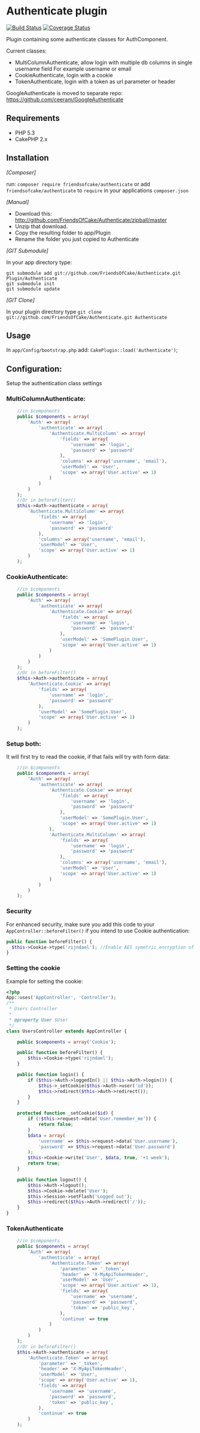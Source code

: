 # Authenticate plugin

[![Build Status](https://travis-ci.org/FriendsOfCake/Authenticate.png?branch=master)](https://travis-ci.org/FriendsOfCake/Authenticate)
[![Coverage Status](https://coveralls.io/repos/FriendsOfCake/Authenticate/badge.png)](https://coveralls.io/r/FriendsOfCake/Authenticate)

Plugin containing some authenticate classes for AuthComponent.

Current classes:
* MultiColumnAuthenticate, allow login with multiple db columns in single username field
  For example username or email
* CookieAuthenticate, login with a cookie
* TokenAuthenticate, login with a token as url parameter or header

GoogleAuthenticate is moved to separate repo: https://github.com/ceeram/GoogleAuthenticate

## Requirements

* PHP 5.3
* CakePHP 2.x

## Installation

_[Composer]_

run: `composer require friendsofcake/authenticate` or add `friendsofcake/authenticate` to `require` in your applications `composer.json`

_[Manual]_

* Download this: http://github.com/FriendsOfCake/Authenticate/zipball/master
* Unzip that download.
* Copy the resulting folder to app/Plugin
* Rename the folder you just copied to Authenticate

_[GIT Submodule]_

In your app directory type:
```
git submodule add git://github.com/FriendsOfCake/Authenticate.git Plugin/Authenticate
git submodule init
git submodule update
```

_[GIT Clone]_

In your plugin directory type
`git clone git://github.com/FriendsOfCake/Authenticate.git Authenticate`

## Usage

In `app/Config/bootstrap.php` add: `CakePlugin::load('Authenticate')`;

## Configuration:

Setup the authentication class settings

### MultiColumnAuthenticate:

```php
    //in $components
    public $components = array(
        'Auth' => array(
            'authenticate' => array(
                'Authenticate.MultiColumn' => array(
                    'fields' => array(
                        'username' => 'login',
                        'password' => 'password'
                    ),
                    'columns' => array('username', 'email'),
                    'userModel' => 'User',
                    'scope' => array('User.active' => 1)
                )
            )
        )
    );
    //Or in beforeFilter()
    $this->Auth->authenticate = array(
        'Authenticate.MultiColumn' => array(
            'fields' => array(
                'username' => 'login',
                'password' => 'password'
            ),
            'columns' => array('username', 'email'),
            'userModel' => 'User',
            'scope' => array('User.active' => 1)
        )
    );
```

### CookieAuthenticate:

```php
    //in $components
    public $components = array(
        'Auth' => array(
            'authenticate' => array(
                'Authenticate.Cookie' => array(
                    'fields' => array(
                        'username' => 'login',
                        'password' => 'password'
                    ),
                    'userModel' => 'SomePlugin.User',
                    'scope' => array('User.active' => 1)
                )
            )
        )
    );
    //Or in beforeFilter()
    $this->Auth->authenticate = array(
        'Authenticate.Cookie' => array(
            'fields' => array(
                'username' => 'login',
                'password' => 'password'
            ),
            'userModel' => 'SomePlugin.User',
            'scope' => array('User.active' => 1)
        )
    );
```

### Setup both:

It will first try to read the cookie, if that fails will try with form data:
```php
    //in $components
    public $components = array(
        'Auth' => array(
            'authenticate' => array(
                'Authenticate.Cookie' => array(
                    'fields' => array(
                        'username' => 'login',
                        'password' => 'password'
                    ),
                    'userModel' => 'SomePlugin.User',
                    'scope' => array('User.active' => 1)
                ),
                'Authenticate.MultiColumn' => array(
                    'fields' => array(
                        'username' => 'login',
                        'password' => 'password'
                    ),
                    'columns' => array('username', 'email'),
                    'userModel' => 'User',
                    'scope' => array('User.active' => 1)
                )
            )
        )
    );
```

### Security

For enhanced security, make sure you add this code to your `AppController::beforeFilter()` if you intend to use Cookie
authentication:

```php
public function beforeFilter() {
  $this->Cookie->type('rijndael'); //Enable AES symetric encryption of cookie
}
```

### Setting the cookie

Example for setting the cookie:
```php
<?php
App::uses('AppController', 'Controller');
/**
 * Users Controller
 *
 * @property User $User
 */
class UsersController extends AppController {

	public $components = array('Cookie');

	public function beforeFilter() {
		$this->Cookie->type('rijndael');
	}

	public function login() {
		if ($this->Auth->loggedIn() || $this->Auth->login()) {
			$this->_setCookie($this->Auth->user('id'));
			$this->redirect($this->Auth->redirect());
		}
	}

	protected function _setCookie($id) {
		if (!$this->request->data('User.remember_me')) {
			return false;
		}
		$data = array(
			'username' => $this->request->data('User.username'),
			'password' => $this->request->data('User.password')
		);
		$this->Cookie->write('User', $data, true, '+1 week');
		return true;
	}

	public function logout() {
		$this->Auth->logout();
		$this->Cookie->delete('User');
		$this->Session->setFlash('Logged out');
		$this->redirect($this->Auth->redirect('/'));
	}
}
```

### TokenAuthenticate

```php
    //in $components
    public $components = array(
        'Auth' => array(
            'authenticate' = array(
                'Authenticate.Token' => array(
                    'parameter' => '_token',
                    'header' => 'X-MyApiTokenHeader',
                    'userModel' => 'User',
                    'scope' => array('User.active' => 1),
                    'fields' => array(
                        'username' => 'username',
                        'password' => 'password',
                        'token' => 'public_key',
                    ),
                    'continue' => true
                )
            )
        )
    );
    //Or in beforeFilter()
    $this->Auth->authenticate = array(
        'Authenticate.Token' => array(
            'parameter' => '_token',
            'header' => 'X-MyApiTokenHeader',
            'userModel' => 'User',
            'scope' => array('User.active' => 1),
            'fields' => array(
                'username' => 'username',
                'password' => 'password',
                'token' => 'public_key',
            ),
            'continue' => true
        )
    );
```
